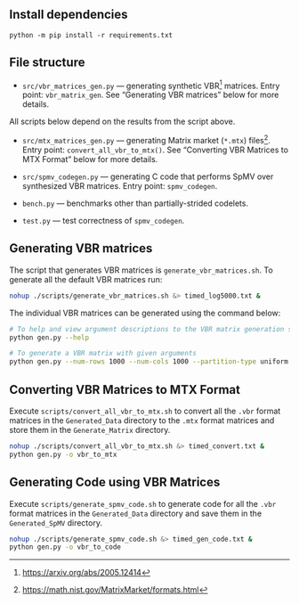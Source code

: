 ## Install dependencies

```
python -m pip install -r requirements.txt
```

## File structure

* `src/vbr_matrices_gen.py` — generating synthetic VBR[^1] matrices. Entry point: `vbr_matrix_gen`. See “Generating VBR matrices” below for more details.

All scripts below depend on the results from the script above.

* `src/mtx_matrices_gen.py` — generating Matrix market (`*.mtx`) files[^2]. Entry point: `convert_all_vbr_to_mtx()`. See “Converting VBR Matrices to MTX Format” below for more details.

* `src/spmv_codegen.py` — generating C code that performs SpMV over synthesized VBR matrices. Entry point: `spmv_codegen`. 

* `bench.py` — benchmarks other than partially-strided codelets.

* `test.py` — test correctness of `spmv_codegen`.

[^1]: https://arxiv.org/abs/2005.12414
[^2]: https://math.nist.gov/MatrixMarket/formats.html

## Generating VBR matrices

The script that generates VBR matrices is `generate_vbr_matrices.sh`. To generate all the default VBR matrices run:

```bash
nohup ./scripts/generate_vbr_matrices.sh &> timed_log5000.txt &
```

The individual VBR matrices can be generated using the command below:
```bash
# To help and view argument descriptions to the VBR matrix generation script
python gen.py --help

# To generate a VBR matrix with given arguments
python gen.py --num-rows 1000 --num-cols 1000 --partition-type uniform --row-split 50 --col-split 50 --percentage-of-blocks 20 --percentage-of-zeros 50
```

## Converting VBR Matrices to MTX Format

Execute `scripts/convert_all_vbr_to_mtx.sh` to convert all the `.vbr` format matrices in the `Generated_Data` directory to the `.mtx` format matrices and store them in the `Generate_Matrix` directory.

```bash
nohup ./scripts/convert_all_vbr_to_mtx.sh &> timed_convert.txt &
python gen.py -o vbr_to_mtx
```

## Generating Code using VBR Matrices

Execute `scripts/generate_spmv_code.sh` to generate code for all the `.vbr` format matrices in the `Generated_Data` directory and save them in the `Generated_SpMV` directory.

```bash
nohup ./scripts/generate_spmv_code.sh &> timed_gen_code.txt &
python gen.py -o vbr_to_code
```
